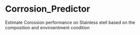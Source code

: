 # Corrosion_Predictor
Estimate Corossion performance on Stainless stell based on the composition and enviroentment condition
